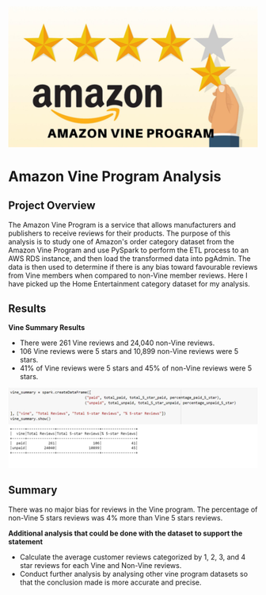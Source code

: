 ![amazon vine.png](https://github.com/smj452/Amazon_Vine_Analysis/blob/main/Resources/amazon%20vine.png)

# Amazon Vine Program Analysis

## Project Overview

The Amazon Vine Program is a service that allows manufacturers and publishers to receive reviews for their products. The purpose of this analysis is to study one of Amazon's order category dataset from the Amazon Vine Program and use PySpark to perform the ETL process to an AWS RDS instance, and then load the transformed data into pgAdmin. The data is then used to determine if there is any bias toward favourable reviews from Vine members when compared to non-Vine member reviews. Here I have picked up the Home Entertainment category dataset for my analysis.

## Results

**Vine Summary Results**
- There were 261 Vine reviews and 24,040 non-Vine reviews.
- 106 Vine reviews were 5 stars and 10,899 non-Vine reviews were 5 stars.
- 41% of Vine reviews were 5 stars and 45% of non-Vine reviews were 5 stars.

![Vine_Summary.png](https://github.com/smj452/Amazon_Vine_Analysis/blob/main/Resources/Vine_Summary.png)

## Summary 

There was no major bias for reviews in the Vine program. The percentage of non-Vine 5 stars reviews was 4% more than Vine 5 stars reviews.

**Additional analysis that could be done with the dataset to support the statement**

- Calculate the average customer reviews categorized by  1, 2, 3, and 4 star reviews for each Vine and Non-Vine reviews.
- Conduct further analysis by analysing other vine program datasets so that the conclusion made is more accurate and precise.
